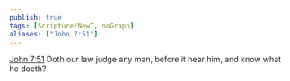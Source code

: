 ```yaml
---
publish: true
tags: [Scripture/NewT, noGraph]
aliases: ["John 7:51"]
---
```

[John 7:51](https://churchofjesuschrist.org/study/scriptures/nt/john/7?lang=eng&id=p51#p51) Doth our law judge any man, before it hear him, and know what he doeth?
